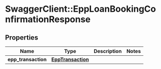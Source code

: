 # SwaggerClient::EppLoanBookingConfirmationResponse

## Properties
Name | Type | Description | Notes
------------ | ------------- | ------------- | -------------
**epp_transaction** | [**EppTransaction**](EppTransaction.md) |  | 

